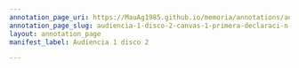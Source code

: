 ```yaml
---
annotation_page_uri: https://MauAg1985.github.io/memoria/annotations/audiencia-1-disco-2-canvas-1-primera-declaraci-n-de-petersen.json
annotation_page_slug: audiencia-1-disco-2-canvas-1-primera-declaraci-n-de-petersen
layout: annotation_page
manifest_label: Audiencia 1 disco 2

---
```

